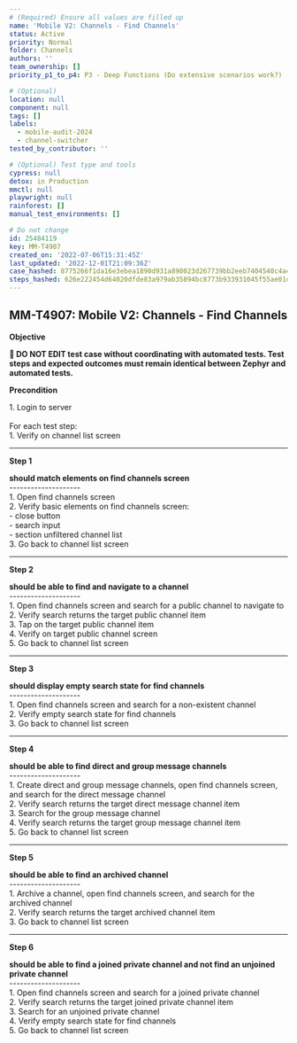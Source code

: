 ```yaml
---
# (Required) Ensure all values are filled up
name: 'Mobile V2: Channels - Find Channels'
status: Active
priority: Normal
folder: Channels
authors: ''
team_ownership: []
priority_p1_to_p4: P3 - Deep Functions (Do extensive scenarios work?)

# (Optional)
location: null
component: null
tags: []
labels:
  - mobile-audit-2024
  - channel-switcher
tested_by_contributor: ''

# (Optional) Test type and tools
cypress: null
detox: in Production
mmctl: null
playwright: null
rainforest: []
manual_test_environments: []

# Do not change
id: 25484119
key: MM-T4907
created_on: '2022-07-06T15:31:45Z'
last_updated: '2022-12-01T21:09:36Z'
case_hashed: 8775266f1da16e3ebea1890d931a890023d267739bb2eeb7404540c4a4df3507eb34125d852e3ab2f94b047929220bf8
steps_hashed: 626e222454d64020dfde83a979ab35894bc8773b933931045f55ae01c805014701eb1d910b68c930d325d4cc94c2641f
---
```


<!-- (Auto-generated) Based on frontmatter's "key" and "name" -->

## MM-T4907: Mobile V2: Channels - Find Channels

**Objective**

**🛑 DO NOT EDIT test case without coordinating with automated tests. Test steps and expected outcomes must remain identical between Zephyr and automated tests.**

**Precondition**

1\. Login to server\
\
For each test step:\
1\. Verify on channel list screen

---

**Step 1**

**should match elements on find channels screen**\
\--------------------\
1\. Open find channels screen\
2\. Verify basic elements on find channels screen:\
\- close button\
\- search input\
\- section unfiltered channel list\
3\. Go back to channel list screen

---

**Step 2**

**should be able to find and navigate to a channel**\
\--------------------\
1\. Open find channels screen and search for a public channel to navigate to\
2\. Verify search returns the target public channel item\
3\. Tap on the target public channel item\
4\. Verify on target public channel screen\
5\. Go back to channel list screen

---

**Step 3**

**should display empty search state for find channels**\
\--------------------\
1\. Open find channels screen and search for a non-existent channel\
2\. Verify empty search state for find channels\
3\. Go back to channel list screen

---

**Step 4**

**should be able to find direct and group message channels**\
\--------------------\
1\. Create direct and group message channels, open find channels screen, and search for the direct message channel\
2\. Verify search returns the target direct message channel item\
3\. Search for the group message channel\
4\. Verify search returns the target group message channel item\
5\. Go back to channel list screen

---

**Step 5**

**should be able to find an archived channel**\
\--------------------\
1\. Archive a channel, open find channels screen, and search for the archived channel\
2\. Verify search returns the target archived channel item\
3\. Go back to channel list screen

---

**Step 6**

**should be able to find a joined private channel and not find an unjoined private channel**\
\--------------------\
1\. Open find channels screen and search for a joined private channel\
2\. Verify search returns the target joined private channel item\
3\. Search for an unjoined private channel\
4\. Verify empty search state for find channels\
5\. Go back to channel list screen
